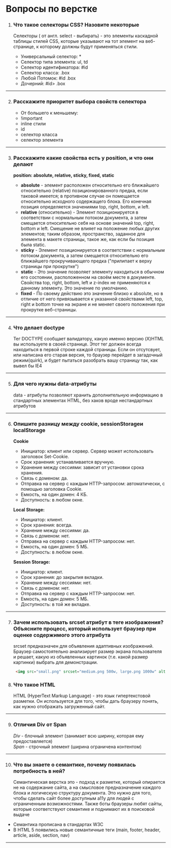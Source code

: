 # Вопросы по верстке

1. ### __Что такое селекторы CSS? Назовите некоторые__

    Селекторы ( от англ. select - выбирать) - это элементы каскадной таблицы стилей CSS, которые указывают на тот элемент на веб-странице, к которому должны будут применяться стили.

      - Универсальный селектор: \*
      - Селектор типа элемента: ul, td
      - Селектор идентификатора: #id
      - Селектор класса: .box
      - Любой Потомок: #id .box
      - Дочерний: #id> .box

---

2. ### __Расскажите приоритет выбора свойств селектора__

     - От большего к меньшему:
     - !important
     - inline стили
     - id
     - селектор класса
     - селектор элемента

---

3. ### __Расскажите какие свойства есть у position, и что они делают__

    __position: absolute, relative, sticky, fixed, static__
     - __absolute__ - элемент расположен относительно его ближайшего относительно (relative) позиционированного предка, если таковой имеется; в противном случае он помещается относительно исходного содержащего блока. Его конечная позиция определяется значениями top, right, bottom, и left.
     - __relative__ (относительно) - Элемент позиционируется в соответствии с нормальным потоком документа, а затем смещается относительно себя на основе значений top, right, bottom и left. Смещение не влияет на положение любых других элементов; таким образом, пространство, заданное для элемента в макете страницы, такое же, как если бы позиция была static.
     - __sticky__ - Элемент позиционируется в соответствии с нормальным потоком документа, а затем смещается относительно его ближайшего прокручивающего предка ("прилипает к верху страницы при прокрутке")
     - __static__ - Это значение позволяет элементу находиться в обычном его состоянии, расположенном на своём месте в документе. Свойства top, right, bottom, left и z-index не применяются к данному элементу. Это значение по умолчанию.
     - __fixed__ - По своему действию это значение близко к absolute, но в отличие от него привязывается к указанной свойствами left, top, right и bottom точке на экране и не меняет своего положения при прокрутке веб-страницы.

---

4. ### __Что делает doctype__

    Тег DOCTYPE сообщает валидатору, какую именно версию (X)HTML вы используете в своей странице. Этот тег должен всегда находиться в первой строке каждой страницы. Если он отсутсвует, или написана его старая версия, то браузер перейдет в загадочный режим(quirk), и будет пытаться разобрать вашу страницу так, как вывел бы IE4

---

5. ### __Для чего нужны data-атрибуты__

    data - атрибуты позволяют хранить дополнительную информацию в стандартных элементах HTML, без хаков вроде нестандартных атрибутов

---

6. ### __Опишите разницу между cookie, sessionStorageи localStorage__

    __Cookie__

    - Инициатор: клиент или сервер. Сервер может использовать заголовок Set-Cookie.
    - Срок хранения: устанавливается вручную.
    - Хранение между сессиями: зависит от установки срока хранения.
    - Связь с доменом: да.
    - Отправка на сервер с каждым HTTP-запросом: автоматически, с помощью заголовка Cookie.
    - Емкость, на один домен: 4 КБ.
    - Доступность: в любом окне.

   __Local Storage:__

    - Инициатор: клиент.
    - Срок хранения: всегда.
    - Хранение между сессиями: да.
    - Связь с доменом: нет.
    - Отправка на сервер с каждым HTTP-запросом: нет.
    - Емкость, на один домен: 5 МБ.
    - Доступность: в любом окне.

   __Session Storage:__

    - Инициатор: клиент.
    - Срок хранения: до закрытия вкладки.
    - Хранение между сессиями: нет.
    - Связь с доменом: нет.
    - Отправка на сервер с каждым HTTP-запросом: нет.
    - Емкость, на один домен: 5 МБ.
    - Доступность: в той же вкладке.

---

7. ### __Зачем использовать srcset атрибут в теге изображения? Объясните процесс, который использует браузер при оценке содержимого этого атрибута__

    srcset предназначен для объявления адаптивных изображений. Браузер самостоятельно анализирует размер экрана пользователя и решает, какую из объявленных картинок (т.е. какой размер картинки) выбрать для демонстрации.

    ```html
     <img src="small.png" srcset="medium.png 500w, large.png 1000w" alt="img">
    ```

8. ### __Что такое HTML__

    HTML (HyperText Markup Language) - это язык гипертекстовой разметки. Он используется для того, чтобы дать браузеру понять, как нужно отображать загруженный сайт.

---

9. ### __Отличия Div от Span__

    _Div_ - блочный элемент (занимает всю ширину, которая ему предоставляется)  
    _Span_ - строчный элемент (ширина ограничена контентом)

---

10. ### __Что вы знаете о семантике, почему появилась потребность в ней?__

    Семантическая верстка это - подход к разметке, который опирается не на содержание сайта, а на смысловое предназначение каждого блока и логическую структуру документа. Это нужно для того, чтобы сделать сайт более доступным a11y для людей с ограниченным возможностями. Также боты браузеры любят сайты, которые соответствуют семантике и поднимают их в поисковой выдаче

- Семантика прописана в стандартах W3C
- В HTML 5 появились новые семантичные теги (main, footer, header, article, aside, section, nav)

---
